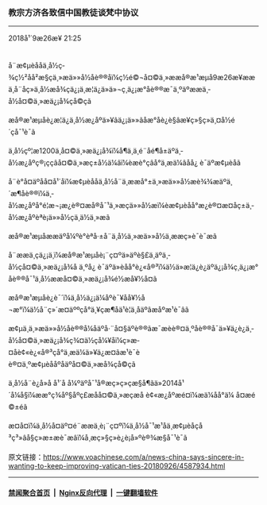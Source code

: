 ### 教宗方济各致信中国教徒谈梵中协议
------------------------

<div class="published">
 <span class="date" title="ä¸­å½æ¶é´">
  <time datetime="2018-09-26T21:25:41+08:00">
   2018å¹´9æ26æ¥ 21:25
  </time>
 </span>
</div>
<br/>
<div class="wsw">
 <p>
  å¨æ¢µèååä¸­å½ç­¾ç½²åå²æ§çä¸»æä»»å½åè®®åï¼ç½é©¬å¤©ä¸»ææå®æ¹æµå9æ26æ¥ææä¸å¨åç»ä¸­å½æå¾çä¿¡ä¸­æ¦ä¿ä»ä»¬ç¸ä¿¡æ°åè®®æ¯ä¸ºäºææä¸­å½å¤©ä¸»æä¿¡å¾çå©çã
 </p>
 <p>
  æå®æ¹æµåè¿æ¦ä¿ä¸­å½æ¿åºä»¥âä¿¡ä»»ãåæ°åè¿è§âæ¥ç»§ç»­ä¸¤å½é´çå¯¹è¯ã
 </p>
 <p>
  ä¸­å½çº¦æ1200ä¸å¤©ä¸»æä¿¡å¾ï¼å¶ä¸­ä¸é¨åé¶å±äºä¸­å½æ¿åºç®¡ççâå¤©ä¸»æç±å½ä¼âï¼èæè°çâå°ä¸æä¼âåå¿ è¯äºæ¢µèåã
 </p>
 <p>
  å¨è°å¤äºåå¤å¹´åï¼æ¢µèååä¸­å½å¨ä¸ææå°±ä¸»æä»»å½æè¾¾æäºä¸´æ¶åè®®ï¼ä¸­å½æ¿åºå°é¦æ¬¡æ¿è®¤æå®å¯¹ä¸»æçä»»å½æï¼èæ¢µèåå°æ¿è®¤æ­¤åç±ä¸­å½æ¿åºèªè¡ä»»å½çä¸ä½ä¸»æã
 </p>
 <p>
  æå®æ¹æµåææäºå¼ºè°èªå·±å¨ä¸­å½ä¸»æä»»å½ä¸ææç»è¯è¯­æã
 </p>
 <p>
  å¨ææä¸çä¿¡ä¸­ï¼æå®æ¹æµåè¡¨ç¤ºä»äºè§£ä¸äºä¸­å½çå¤©ä¸»æä¿¡å¾å ä¸ºå¿ è¯äºä»èåå°è¿«å®³ï¼ä½ä»æ¦ä¿è¿äºä¿¡å¾ç¸ä¿¡æ°åè®®å¯¹ä¸­å½ææå¤©ä¸»æä¿¡å¾é½æå¥½å¤ã
 </p>
 <p>
  æå®æ¹æµåè¿è¯´ï¼ä¸­å½ä¿¡ä¼åºè¯¥åå¥½å¬æ°ï¼ä½å¨ç»´æ¤äººçå°ä¸¥çæ¶åä¹è¦ä¸åäºâæåºæ¹è¯âã
 </p>
 <p>
  æ¢µä¸­ä¸»æä»»å½åè®®å¼åäºå·¨å¤§äºè®®ãæ¯æèè®¤ä¸ºåè®®å¯ä»¥ä¿è¿ä¸­å½å¤©ä¸»æä¿¡å¾ç¾¤ä½çå¼¥åï¼ç»æ­¤åè¢«è¿«å®³çå°ä¸æä¼ä»¥ä¿æ¤ãæ¹è¯èè®¤ä¸ºæ¢µèååºåäºå¤©ä¸»æå¾çå©çã
 </p>
 <p>
  ä¸­å½å¨è¿å»å å¹´å å¼ºäºå¯¹å®æç»ç»çæ§å¶ãä»2014å¹´å¼å§ï¼ææ°ç¾åº§åºç£æåå¤©ä¸»æçæå è¢«æ¿åºæé¤ï¼æä¼åå°ä¼ å¤æé©±éã
 </p>
 <p>
  æ­¤å¤ï¼ä¸­å½å¤äº¤é¨ææä¸è¡¨ç¤ºï¼ä¸­å½å¯¹æ¹åä¸æ¢µèåçå³ç³»âå§ç»æ±æè¯æâï¼å¸æç»§ç»­è¿è¡å»ºè®¾æ§å¯¹è¯ã
 </p>
</div>

原文链接：https://www.voachinese.com/a/news-china-says-sincere-in-wanting-to-keep-improving-vatican-ties-20180926/4587934.html


------------------------
#### [禁闻聚合首页](https://github.com/gfw-breaker/banned-news/blob/master/README.md) &nbsp;|&nbsp; [Nginx反向代理](https://github.com/gfw-breaker/open-proxy/blob/master/README.md) &nbsp;|&nbsp;  [一键翻墙软件](https://github.com/gfw-breaker/nogfw/blob/master/README.md)